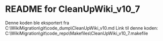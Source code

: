 # README for CleanUpWiki_v10_7
Denne koden ble eksportert fra C:\WikiMigration\git\code_dump\CleanUpWiki_v10.md
Link til denne koden: C:\WikiMigration\git\code_repo\Makefiles\CleanUpWiki_v10_7.makefile
